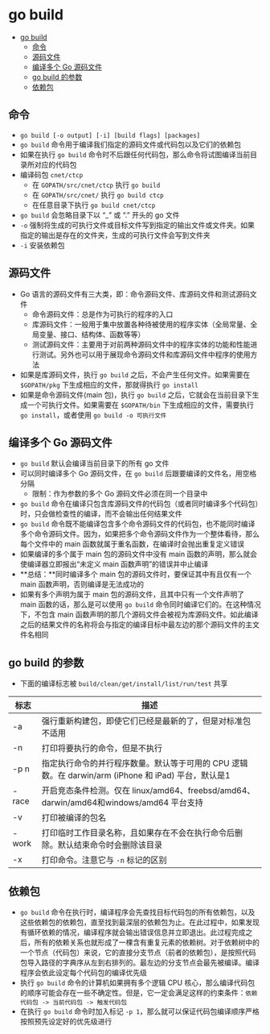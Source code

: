 # go build

- [go build](#go-build)
  - [命令](#%e5%91%bd%e4%bb%a4)
  - [源码文件](#%e6%ba%90%e7%a0%81%e6%96%87%e4%bb%b6)
  - [编译多个 Go 源码文件](#%e7%bc%96%e8%af%91%e5%a4%9a%e4%b8%aa-go-%e6%ba%90%e7%a0%81%e6%96%87%e4%bb%b6)
  - [go build 的参数](#go-build-%e7%9a%84%e5%8f%82%e6%95%b0)
  - [依赖包](#%e4%be%9d%e8%b5%96%e5%8c%85)

## 命令

- `go build [-o output] [-i] [build flags] [packages]`
- `go build` 命令用于编译我们指定的源码文件或代码包以及它们的依赖包
- 如果在执行 `go build` 命令时不后跟任何代码包，那么命令将试图编译当前目录所对应的代码包
- 编译码包 `cnet/ctcp`
  - 在 `GOPATH/src/cnet/ctcp` 执行 `go build`
  - 在 `GOPATH/src/cnet/` 执行 `go build ctcp`
  - 在任意目录下执行 `go build cnet/ctcp`
- `go build` 会忽略目录下以 “_” 或 “.” 开头的 go 文件
- `-o` 强制将生成的可执行文件或目标文件写到指定的输出文件或文件夹。如果指定的输出是存在的文件夹，生成的可执行文件会写到文件夹
- `-i` 安装依赖包

## 源码文件

- Go 语言的源码文件有三大类，即：命令源码文件、库源码文件和测试源码文件
  - 命令源码文件：总是作为可执行的程序的入口
  - 库源码文件：一般用于集中放置各种待被使用的程序实体（全局常量、全局变量、接口、结构体、函数等等）
  - 测试源码文件：主要用于对前两种源码文件中的程序实体的功能和性能进行测试。另外也可以用于展现命令源码文件和库源码文件中程序的使用方法
- 如果是库源码文件，执行 `go build` 之后，不会产生任何文件。如果需要在 `$GOPATH/pkg` 下生成相应的文件，那就得执行 `go install`
- 如果是命令源码文件(main 包)，执行 `go build` 之后，它就会在当前目录下生成一个可执行文件。如果需要在 `$GOPATH/bin` 下生成相应的文件，需要执行 `go install`，或者使用 `go build -o 可执行文件`

## 编译多个 Go 源码文件

- `go build` 默认会编译当前目录下的所有 go 文件
- 可以同时编译多个 Go 源码文件，在 `go build` 后跟要编译的文件名，用空格分隔
  - 限制：作为参数的多个 Go 源码文件必须在同一个目录中
- `go build` 命令在编译只包含库源码文件的代码包（或者同时编译多个代码包）时，只会做检查性的编译，而不会输出任何结果文件
- `go build` 命令既不能编译包含多个命令源码文件的代码包，也不能同时编译多个命令源码文件。因为，如果把多个命令源码文件作为一个整体看待，那么每个文件中的 main 函数就属于重名函数，在编译时会抛出重复定义错误
- 如果编译的多个属于 main 包的源码文件中没有 main 函数的声明，那么就会使编译器立即报出“未定义 main 函数声明”的错误并中止编译
- **总结：**同时编译多个 main 包的源码文件时，要保证其中有且仅有一个 main 函数声明，否则编译是无法成功的
- 如果有多个声明为属于 main 包的源码文件，且其中只有一个文件声明了 main 函数的话，那么是可以使用 `go build` 命令同时编译它们的。在这种情况下，不包含 main 函数声明的那几个源码文件会被视为库源码文件。如此编译之后的结果文件的名称将会与指定的编译目标中最左边的那个源码文件的主文件名相同

## go build 的参数

- 下面的编译标志被 `build/clean/get/install/list/run/test` 共享

| 标志 | 描述 |
| --- | --- |
| -a | 强行重新构建包，即使它们已经是最新的了，但是对标准包不适用 |
| -n | 打印将要执行的命令，但是不执行 |
| -p n | 指定执行命令的并行程序数量。默认等于可用的 CPU 逻辑数。在 darwin/arm (iPhone 和 iPad) 平台，默认是1 |
| -race | 开启竞态条件检测。仅在 linux/amd64、freebsd/amd64、darwin/amd64和windows/amd64 平台支持 |
| -v | 打印被编译的包名 |
| -work | 打印临时工作目录名称，且如果存在不会在执行命令后删除。默认结束命令时会删除该目录 |
| -x | 打印命令。注意它与 `-n` 标记的区别 |

## 依赖包

- `go build` 命令在执行时，编译程序会先查找目标代码包的所有依赖包，以及这些依赖包的依赖包，直至找到最深层的依赖包为止。在此过程中，如果发现有循环依赖的情况，编译程序就会输出错误信息并立即退出。此过程完成之后，所有的依赖关系也就形成了一棵含有重复元素的依赖树。对于依赖树中的一个节点（代码包）来说，它的直接分支节点（前者的依赖包），是按照代码包导入路径的字典序从左到右排列的。最左边的分支节点会最先被编译。编译程序会依此设定每个代码包的编译优先级
- 执行 `go build` 命令的计算机如果拥有多个逻辑 CPU 核心，那么编译代码包的顺序可能会存在一些不确定性。但是，它一定会满足这样的约束条件：`依赖代码包 -> 当前代码包 -> 触发代码包`
- 在执行 `go build` 命令时加入标记 `-p 1`，那么就可以保证代码包编译顺序严格按照预先设定好的优先级进行
